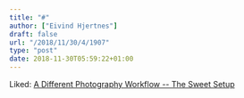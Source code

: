 ```yaml
---
title: "#"
author: ["Eivind Hjertnes"]
draft: false
url: "/2018/11/30/4/1907"
type: "post"
date: 2018-11-30T05:59:22+01:00
---
```


Liked: [A
Different Photography Workflow -- The Sweet Setup](https://thesweetsetup.com/a-different-photography-workflow/)
